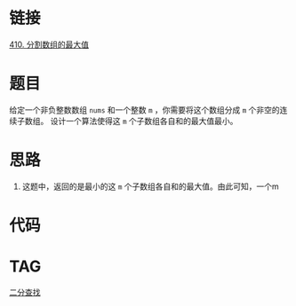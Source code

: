 # 链接

[410. 分割数组的最大值](https://leetcode.cn/problems/split-array-largest-sum/)

# 题目
给定一个非负整数数组 `nums` 和一个整数 `m` ，你需要将这个数组分成 `m` 个非空的连续子数组。
设计一个算法使得这 `m` 个子数组各自和的最大值最小。

# 思路

1. 这题中，返回的是最小的这 `m` 个子数组各自和的最大值。由此可知，一个m

# 代码

# TAG
[二分查找](二分查找.md)